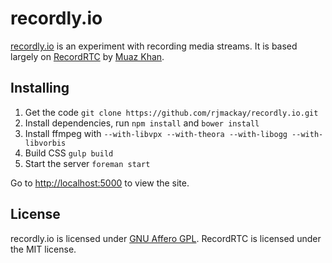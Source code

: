 # recordly.io

[recordly.io](http://recordly.io) is an experiment with recording media streams. It is based largely on [RecordRTC](https://www.webrtc-experiment.com/RecordRTC/) by [Muaz Khan](https://github.com/muaz-khan).

## Installing

1. Get the code `git clone https://github.com/rjmackay/recordly.io.git`
2. Install dependencies, run `npm install` and `bower install`
3. Install ffmpeg with `--with-libvpx --with-theora --with-libogg --with-libvorbis`
3. Build CSS `gulp build`
4. Start the server `foreman start`

Go to [http://localhost:5000](http://localhost:5000) to view the site.

## License

recordly.io is licensed under [GNU Affero GPL](https://github.com/rjmackay/recordly.io/blob/master/LICENSE.md). RecordRTC is licensed under the MIT license.